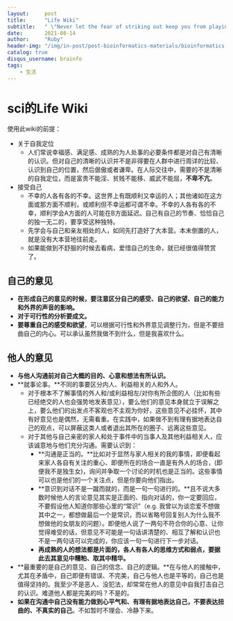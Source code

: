 ```yaml
---
layout:     post
title:      "Life Wiki"
subtitle:   " \"Never let the fear of striking out keep you from playing the game.\""
date:       2021-08-14
author:     "Ruby"
header-img: "/img/in-post/post-bioinformatics-materials/bioinformatics.jpg"
catalog: true
disqus_username: brainfo
tags:
    - 生活
---
```




# sci的Life Wiki

使用此wiki的前提：
- 关于自我定位
  - 人们常说幸福感、满足感、成熟的为人处事的必要条件都是对自己有清晰的认识。但对自己的清晰的认识并不是非得要在人群中进行周详的比较、认识到自己的位置，然后倨傲或者谦卑。在人际交往中，需要的不是清晰的自我定位，而是富贵不能淫、贫贱不能移、威武不能屈，**不卑不亢**。
- 接受自己
  - 不幸的人各有各的不幸。这世界上有既顺利又幸运的人；其他诸如在这方面或那方面不顺利，或顺利但不幸运都可谓不幸。不幸的人各有各的不幸，顺利学会A方面的人可能在B方面延迟。自己有自己的节奏、恰恰自己的独一无二的，要享受这种独特。
  - 先学会与自己和亲友相处的人，如同先打造好了大本营。本末倒置的人，就是没有大本营地往前走。
  - 如果能做到不舒服的时候去看病，爱惜自己的生命，就已经很值得赞赏了。

## 自己的意见

- **在形成自己的意见的时候，要注意区分自己的感受、自己的欲望、自己的能力和外界的声音的影响。**
- **对于可行性的分析要成文。**
- **要尊重自己的感受和欲望**，可以根据可行性和外界意见调整行为，但是不要扭曲自己的内心。可以承认虽然我做不到什么，但是我喜欢什么。

## 他人的意见

- **与他人沟通前对自己大概的目的、心意和想法有所认识。**
- **就事论事。**不同的事要区分内人、利益相关的人和外人。
  - 对于根本不了解事情的外人和/或利益相左/对你有所企图的人（比如有些已经绝交的人也会强势地发表意见），要么他们的意见本身就立于误解之上，要么他们的出发点不客观也不主观为你好，这些意见不必挂怀，其中有好意见也是偶然，无需看重。在实践中，如果做不到有理有据地表达自己的观点，可以屏蔽这类人或者退出其所在的圈子、远离这些意见。
  - 对于其他与自己亲密的家人和处于事件中的当事人及其他利益相关人，应该诚意地与他们充分沟通。需要认识到：
    - **沟通是正当的。**比如对于显然与家人相关的我的事情，即便看起来家人各自有关注的重心、即便所在的场合一直是有外人的场合，(即便我不是独生女)，询问并争取一个讨论的时机也是正当的。这些事情可以也是他们的一个关注点，但是你要向他们指出。
    - **意识到对话不是一蹴而就的，而是一句一句进行的。**且不说大多数时候他人的言论意见其实是正面的、指向对话的，你一定要回应，不要假设他人知道你那些心里的“常识”（e.g. 我曾以为谈恋爱不想做其中之一，都想做最后一个是常识，而以省略号回复别人为什么我不想做他的女朋友的问题）。即便他人说了一两句不符合你的心意、让你觉得难受的话，但意见不可能是一句话讲清楚的、相互了解和认识也不是一两句话可以完成的，你应该一句一句进行下一步对话。
    - **再成熟的人的想法都是片面的，各人有各人的思维方式和弱点，要据此去其意见中糟粕、取其中精华。**
- **最重要的是自己的意见、自己的信念、自己的逻辑。**在与他人的接触中，尤其在矛盾中，自己即便有错误、不完美，自己与他人也是平等的，自己也是值得坚持的。我至少不是恶人、没犯法，却常常在他人的意见中自我打击自己的认识。难道他人都是完美的吗？不是的。
- **如果在沟通中自己没有能力做到心平气和、有理有据地表达自己，不要表达扭曲的、不真实的自己**。不如暂时不理会、冷静下来。